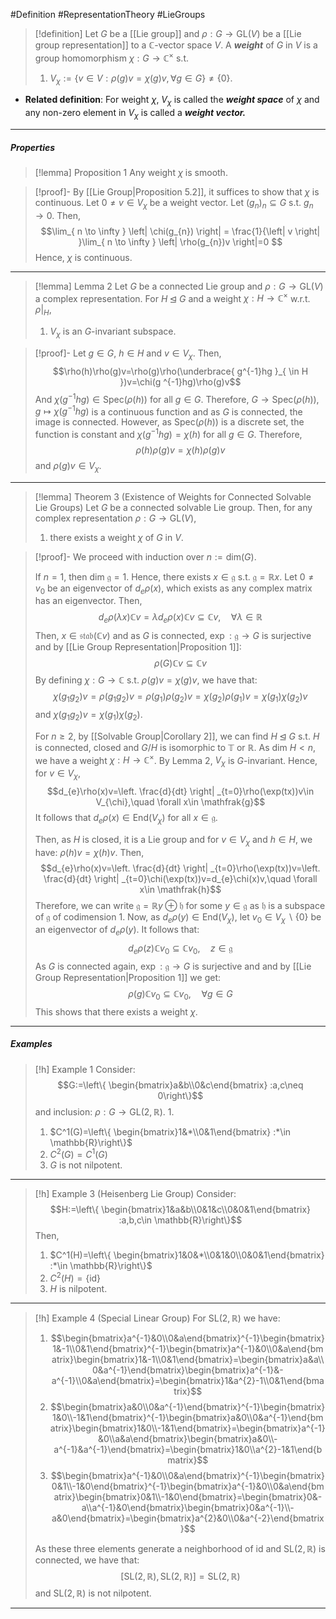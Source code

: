 #Definition #RepresentationTheory #LieGroups 

> [!definition]
> Let $G$ be a [[Lie group]] and $\rho:G\to \text{GL}(V)$ be a [[Lie group representation]] to a $\mathbb{C}$-vector space $V$. A ***weight*** of $G$ in $V$ is a group homomorphism $\chi:G\to \mathbb{C}^\times$ s.t. 
> 1. $V_{\chi}:=\{ v\in V:\rho(g)v=\chi(g)v,\forall g\in G \}\neq \{ 0 \}$.

- **Related definition**: For weight $\chi$, $V_{\chi}$ is called the ***weight space*** of $\chi$ and any non-zero element in $V_{\chi}$ is called a ***weight vector.***
---
##### Properties
> [!lemma] Proposition 1
> Any weight $\chi$ is smooth.

> [!proof]-
> By [[Lie Group|Proposition 5.2]], it suffices to show that $\chi$ is continuous. Let $0\neq v\in V_{\chi}$ be a weight vector. Let $(g_{n})_{n}\subseteq G$ s.t. $g_{n}\to 0$. Then, $$\lim_{ n \to \infty } \left| \chi(g_{n}) \right| = \frac{1}{\left| v \right| }\lim_{ n \to \infty } \left| \rho(g_{n})v \right|=0 $$Hence, $\chi$ is continuous. 
---
> [!lemma] Lemma 2
> Let $G$ be a connected Lie group and $\rho:G\to \text{GL}(V)$ a complex representation. For $H\unlhd G$ and a weight $\chi:H\to \mathbb{C}^\times$ w.r.t. $\rho|_{H}$, 
> 1. $V_{\chi}$ is an $G$-invariant subspace.

> [!proof]-
> Let $g\in G$, $h\in H$ and $v\in V_{\chi}$. Then,$$\rho(h)\rho(g)v=\rho(g)\rho(\underbrace{ g^{-1}hg }_{ \in H })v=\chi(g ^{-1}hg)\rho(g)v$$And $\chi(g^{-1}hg)\in \text{Spec}(\rho(h))$ for all $g\in G$. Therefore, $G\to \text{Spec}(\rho(h)),g\mapsto \chi(g ^{-1}hg)$ is a continuous function and as $G$ is connected, the image is connected. However, as $\text{Spec}(\rho(h))$ is a discrete set, the function is constant and $\chi(g^{-1}hg)=\chi(h)$ for all $g\in G$. Therefore, $$\rho(h)\rho(g)v=\chi(h)\rho(g)v$$and $\rho(g)v\in V_{\chi}$.
---
> [!lemma] Theorem 3 (Existence of Weights for Connected Solvable Lie Groups)
> Let $G$ be a connected solvable Lie group. Then, for any complex representation $\rho:G\to \text{GL}(V)$, 
> 1. there exists a weight $\chi$ of $G$ in $V$.

> [!proof]-
> We proceed with induction over $n:=\text{dim}(G)$. 
> 
> If $n=1$, then $\text{dim }\mathfrak{g}=1$. Hence, there exists $x\in \mathfrak{g}$ s.t. $\mathfrak{g}=\mathbb{R}x$. Let $0\neq v_{0}$ be an eigenvector of $d_{e}\rho(x)$, which exists as any complex matrix has an eigenvector. Then, $$d_{e}\rho(\lambda x)\mathbb{C}v=\lambda d_{e}\rho(x)\mathbb{C}v\subseteq \mathbb{C}v,\quad \forall\lambda\in \mathbb{R}$$Then, $x\in \mathfrak{stab}(\mathbb{C}v)$ and as  $G$ is connected, $\exp:\mathfrak{g}\to G$ is surjective and by [[Lie Group Representation|Proposition 1]]:$$\rho(G)\mathbb{C}v\subseteq \mathbb{C}v$$ By defining $\chi:G\to \mathbb{C}$ s.t. $\rho(g)v=\chi(g)v$, we have that: $$\chi(g_{1}g_{2})v=\rho(g_{1}g_{2})v=\rho(g_{1})\rho(g_{2})v=\chi(g_{2})\rho(g_{1})v=\chi(g_{1})\chi(g_{2})v$$and $\chi(g_{1}g_{2})v=\chi(g_{1})\chi(g_{2})$. 
> 
> For $n\geq 2$, by [[Solvable Group|Corollary 2]], we can find $H\unlhd G$ s.t. $H$ is connected, closed and $G / H$ is isomorphic to $\mathbb{T}$ or $\mathbb{R}$. As $\text{dim }H<n$, we have a weight $\chi:H\to \mathbb{C}^\times$. By Lemma 2, $V_{\chi}$ is $G$-invariant. Hence, for $v\in V_{\chi}$,$$d_{e}\rho(x)v=\left. \frac{d}{dt} \right| _{t=0}\rho(\exp(tx))v\in V_{\chi},\quad \forall x\in \mathfrak{g}$$It follows that $d_{e}\rho(x)\in \mathfrak{\text{End}}(V_{\chi})$ for all $x\in \mathfrak{g}$. 
> 
> Then, as $H$ is closed, it is a Lie group and for $v\in V_{\chi}$ and $h\in H$, we have: $\rho(h)v=\chi(h)v$. Then, $$d_{e}\rho(x)v=\left. \frac{d}{dt} \right| _{t=0}\rho(\exp(tx))v=\left. \frac{d}{dt} \right| _{t=0}\chi(\exp(tx))v=d_{e}\chi(x)v,\quad \forall x\in \mathfrak{h}$$Therefore, we can write $\mathfrak{g}=\mathbb{R}y\oplus \mathfrak{h}$ for some $y\in \mathfrak{g}$ as $\mathfrak{h}$ is a subspace of $\mathfrak{g}$ of codimension 1. Now, as $d_{e}\rho(y)\in \text{End}(V_{\chi})$, let $v_{0}\in V_{\chi} \backslash\{ 0 \}$ be an eigenvector of $d_{e}\rho(y)$. It follows that: $$d_{e}\rho(z)\mathbb{C}v_{0}\subseteq \mathbb{C}v_{0},\quad z\in \mathfrak{g}$$As $G$ is connected again, $\exp:\mathfrak{g}\to G$ is surjective and and by [[Lie Group Representation|Proposition 1]] we get: $$\rho(g)\mathbb{C}v_{0}\subseteq \mathbb{C}v_{0},\quad \forall g\in G$$This shows that there exists a weight $\chi$.
---
##### Examples


> [!h] Example 1
> Consider: $$G:=\left\{ \begin{bmatrix}a&b\\0&c\end{bmatrix} :a,c\neq 0\right\}$$
> and inclusion: $\rho:G\to \text{GL}(2,\mathbb{R})$. 
> 1. 
> 1. $C^1(G)=\left\{ \begin{bmatrix}1&*\\0&1\end{bmatrix} :*\in \mathbb{R}\right\}$
> 2. $C^2(G)=C^1(G)$
> 3. $G$ is not nilpotent.
---
> [!h] Example 3 (Heisenberg Lie Group)
> Consider: $$H:=\left\{ \begin{bmatrix}1&a&b\\0&1&c\\0&0&1\end{bmatrix} :a,b,c\in \mathbb{R}\right\}$$
> Then, 
> 1. $C^1(H)=\left\{ \begin{bmatrix}1&0&*\\0&1&0\\0&0&1\end{bmatrix} :*\in \mathbb{R}\right\}$
> 2. $C^2(H)=\{ \text{id} \}$
> 3. $H$ is nilpotent.
---
> [!h] Example 4 (Special Linear Group)
> For $\text{SL}(2,\mathbb{R})$ we have:
> 1. $$\begin{bmatrix}a^{-1}&0\\0&a\end{bmatrix}^{-1}\begin{bmatrix}1&-1\\0&1\end{bmatrix}^{-1}\begin{bmatrix}a^{-1}&0\\0&a\end{bmatrix}\begin{bmatrix}1&-1\\0&1\end{bmatrix}=\begin{bmatrix}a&a\\0&a^{-1}\end{bmatrix}\begin{bmatrix}a^{-1}&-a^{-1}\\0&a\end{bmatrix}=\begin{bmatrix}1&a^{2}-1\\0&1\end{bmatrix}$$
> 2. $$\begin{bmatrix}a&0\\0&a^{-1}\end{bmatrix}^{-1}\begin{bmatrix}1&0\\-1&1\end{bmatrix}^{-1}\begin{bmatrix}a&0\\0&a^{-1}\end{bmatrix}\begin{bmatrix}1&0\\-1&1\end{bmatrix}=\begin{bmatrix}a^{-1}&0\\a&a\end{bmatrix}\begin{bmatrix}a&0\\-a^{-1}&a^{-1}\end{bmatrix}=\begin{bmatrix}1&0\\a^{2}-1&1\end{bmatrix}$$
> 3. $$\begin{bmatrix}a^{-1}&0\\0&a\end{bmatrix}^{-1}\begin{bmatrix}0&1\\-1&0\end{bmatrix}^{-1}\begin{bmatrix}a^{-1}&0\\0&a\end{bmatrix}\begin{bmatrix}0&1\\-1&0\end{bmatrix}=\begin{bmatrix}0&-a\\a^{-1}&0\end{bmatrix}\begin{bmatrix}0&a^{-1}\\-a&0\end{bmatrix}=\begin{bmatrix}a^{2}&0\\0&a^{-2}\end{bmatrix}$$
> 
> As these three elements generate a neighborhood of $\text{id}$ and $\text{SL}(2,\mathbb{R})$ is connected, we have that: $$[\text{SL}(2,\mathbb{R}),\text{SL}(2,\mathbb{R})]=\text{SL}(2,\mathbb{R})$$ and $\text{SL}(2,\mathbb{R})$ is not nilpotent.
---
